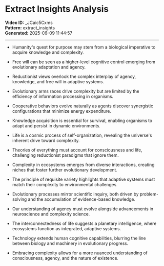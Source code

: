 # Extract Insights Analysis

**Video ID:** _JCaic5Cxms  
**Pattern:** extract_insights  
**Generated:** 2025-06-09 11:44:57  

---

- Humanity's quest for purpose may stem from a biological imperative to acquire knowledge and complexity.

- Free will can be seen as a higher-level cognitive control emerging from evolutionary adaptation and agency.

- Reductionist views overlook the complex interplay of agency, knowledge, and free will in adaptive systems.

- Evolutionary arms races drive complexity but are limited by the efficiency of information processing in organisms.

- Cooperative behaviors evolve naturally as agents discover synergistic configurations that minimize energy expenditure.

- Knowledge acquisition is essential for survival, enabling organisms to adapt and persist in dynamic environments.

- Life is a cosmic process of self-organization, revealing the universe's inherent drive toward complexity.

- Theories of everything must account for consciousness and life, challenging reductionist paradigms that ignore them.

- Complexity in ecosystems emerges from diverse interactions, creating niches that foster further evolutionary development.

- The principle of requisite variety highlights that adaptive systems must match their complexity to environmental challenges.

- Evolutionary processes mirror scientific inquiry, both driven by problem-solving and the accumulation of evidence-based knowledge.

- Our understanding of agency must evolve alongside advancements in neuroscience and complexity science.

- The interconnectedness of life suggests a planetary intelligence, where ecosystems function as integrated, adaptive systems.

- Technology extends human cognitive capabilities, blurring the line between biology and machinery in evolutionary progress.

- Embracing complexity allows for a more nuanced understanding of consciousness, agency, and the nature of existence.